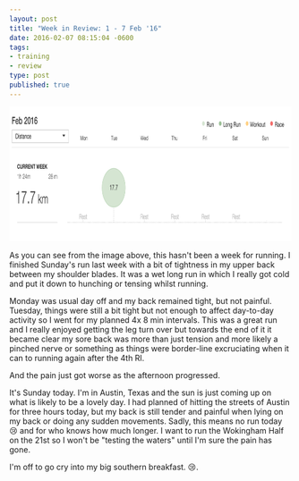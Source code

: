 ```yaml
---
layout: post
title: "Week in Review: 1 - 7 Feb '16"
date: 2016-02-07 08:15:04 -0600
tags:
- training
- review
type: post
published: true
---
```


<a href="/img/week-in-review-1-7Feb16.png"><img alt="Week in Review: 1 - 7 Feb '16" src="/img/week-in-review-1-7Feb16.png" width="840" height="240" class="center" /></a>

As you can see from the image above, this hasn't been a week for running.  I finished Sunday's run last week with a bit of tightness in my upper back between my shoulder blades.  It was a wet long run in which I really got cold and put it down to hunching or tensing whilst running.

Monday was usual day off and my back remained tight, but not painful.  Tuesday, things were still a bit tight but not enough to affect day-to-day activity so I went for my planned 4x 8 min intervals.  This was a great run and I really enjoyed getting the leg turn over but towards the end of it it became clear my sore back was more than just tension and more likely a pinched nerve or something as things were border-line excruciating when it can to running again after the 4th RI.

And the pain just got worse as the afternoon progressed.

It's Sunday today.  I'm in Austin, Texas and the sun is just coming up on what is likely to be a lovely day.  I had planned of hitting the streets of Austin for three hours today, but my back is still tender and painful when lying on my back or doing any sudden movements.  Sadly, this means no run today :cry: and for who knows how much longer.  I want to run the Wokingham Half on the 21st so I won't be "testing the waters" until I'm sure the pain has gone.

I'm off to go cry into my big southern breakfast. :cry:.
